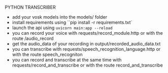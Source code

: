 PYTHON TRANSCRIBER

- add your vosk models into the models/ folder
- install requirements using ``pip install -r requirements.txt`
- launch the api using `uvicorn main:app --reload`
- you can record your voice with requests/record_module.http or with the route /audio_record
- get the audio_data of your recording in output/recorded_audio_data.txt
- you can transcribe with requests/speech_recognition_language.http or with the route speech_recogniton
- you can record and transcribe at the same time with requests/record_and_transcribe or with the route record_and_transcribe
